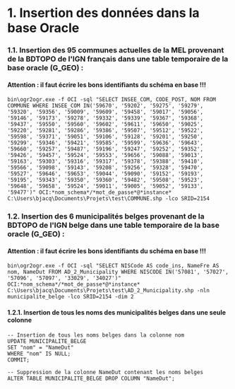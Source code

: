 # 1. Insertion des données dans la base Oracle

### 1.1. Insertion des 95 communes actuelles de la MEL provenant de la BDTOPO de l'IGN français dans une table temporaire de la base oracle (G_GEO) :

#### Attention : il faut écrire les bons identifiants du schéma en base !!!

```
bin\ogr2ogr.exe -f OCI -sql "SELECT INSEE_COM, CODE_POST, NOM FROM COMMUNE WHERE INSEE_COM IN('59670', '59202', '59275', '59279', '59320', '59356', '59009', '59609', '59458', '59017', '59056', '59146', '59173', '59278', '59332', '59339', '59367', '59368', '59437', '59550', '59560', '59602', '59611', '59650', '59025', '59220', '59281', '59286', '59386', '59507', '59512', '59522', '59598', '59371', '59051', '59106', '59128', '59201', '59250', '59299', '59346', '59421', '59585', '59599', '59636', '59643', '59660', '59257', '59487', '59196', '59247', '59252', '59352', '59426', '59457', '59524', '59553', '59656', '59088', '59013', '59163', '59303', '59316', '59317', '59378', '59388', '59410', '59566', '59098', '59143', '59208', '59256', '59328', '59470', '59527', '59646', '59653', '59044', '59090', '59152', '59193', '59195', '59343', '59350', '59360', '59482', '59508', '59523', '59648', '59658', '59524', '59011', '59005', '59052', '59133', '59477')" OCI:*nom_schema*/*mot_de_passe*@*instance* C:\Users\bjacq\Documents\Projets\test\COMMUNE.shp -lco SRID=2154 
```

### 1.2. Insertion des 6 municipalités belges provenant de la BDTOPO de l'IGN belge dans une table temporaire de la base oracle (G_GEO) :

#### Attention : il faut écrire les bons identifiants du schéma en base !!!

```
bin\ogr2ogr.exe -f OCI -sql "SELECT NISCode AS code_ins, NameFre AS nom, NameDut FROM AD_2_Municipality WHERE NISCODE IN('57081', '57027', '57096', '57097', '33029', '34027')" OCI:*nom_schema*/*mot_de_passe*@*instance* C:\Users\bjacq\Documents\Projets\test\AD_2_Municipality.shp -nln municipalite_belge -lco SRID=2154 -dim 2
```

#### 1.2.1. Insertion de tous les noms des municipalités belges dans une seule colonne

```
-- Insertion de tous les noms belges dans la colonne nom
UPDATE MUNICIPALITE_BELGE
SET "nom" = "NameDut"
WHERE "nom" IS NULL;
COMMIT;

-- Suppression de la colonne NameDut contenant les noms belges
ALTER TABLE MUNICIPALITE_BELGE DROP COLUMN "NameDut";
```

